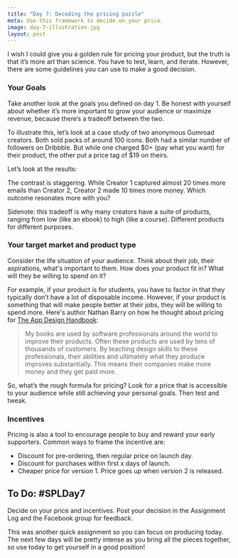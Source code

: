 ```yaml
---
title: "Day 7: Decoding the pricing puzzle"
meta: Use this framework to decide on your price.
image: day-7-illustration.jpg
layout: post
---
```


I wish I could give you a golden rule for pricing your product, but the truth is that it’s more art than science. You have to test, learn, and iterate. However, there are some guidelines you can use to make a good decision.

### Your Goals

Take another look at the goals you defined on day 1. Be honest with yourself about whether it’s more important to grow your audience or maximize revenue, because there’s a tradeoff between the two.

To illustrate this, let’s look at a case study of two anonymous Gumroad creators. Both sold packs of around 100 icons. Both had a similar number of followers on Dribbble. But while one charged $0+ (pay what you want) for their product, the other put a price tag of $19 on theirs.

Let’s look at the results:

The contrast is staggering. While Creator 1 captured almost 20 times more emails than Creator 2, Creator 2 made 10 times more money. Which outcome resonates more with you?

Sidenote: this tradeoff is why many creators have a suite of products, ranging from low (like an ebook) to high (like a course). Different products for different purposes.

### Your target market and product type

Consider the life situation of your audience. Think about their job, their aspirations, what's important to them. How does your product fit in? What will they be willing to spend on it?

For example, if your product is for students, you have to factor in that they typically don’t have a lot of disposable income. However, if your product is something that will make people better at their jobs, they will be willing to spend more. Here's author Nathan Barry on how he thought about pricing for [The App Design Handbook](http://nathanbarry.com/app-design-handbook/):

> My books are used by software professionals around the world to improve their products. Often these products are used by tens of thousands of customers. By teaching design skills to these professionals, their abilities and ultimately what they produce improves substantially. This means their companies make more money and they get paid more.

So, what’s the rough formula for pricing? Look for a price that is accessible to your audience while still achieving your personal goals. Then test and tweak.

### Incentives

Pricing is also a tool to encourage people to buy and reward your early supporters. Common ways to frame the incentive are:

* Discount for pre-ordering, then regular price on launch day.
* Discount for purchases within first x days of launch.
* Cheaper price for version 1. Price goes up when version 2 is released.

To Do: #SPLDay7
------------------------------------------------------------

Decide on your price and incentives. Post your decision in the Assignment Log and the Facebook group for feedback.

This was another quick assignment so you can focus on producing today. The next few days will be pretty intense as you bring all the pieces together, so use today to get yourself in a good position!
